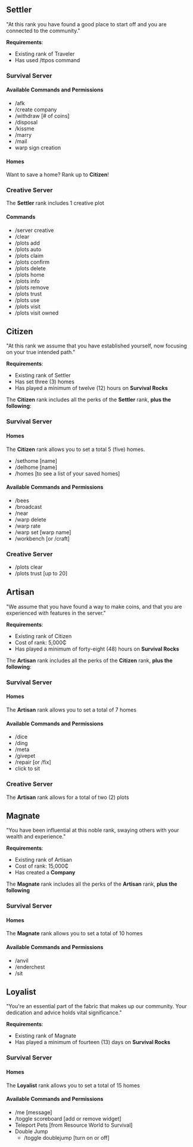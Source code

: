 ## Settler
"At this rank you have found a good place to start off and you are connected to the community."

**Requirements**:   
- Existing rank of Traveler
- Has used /ttpos command   

### Survival Server  
#### Available Commands and Permissions 
- /afk
- /create company 
- /withdraw [# of coins]  
- /disposal 
- /kissme  
- /marry 
- /mail 
- warp sign creation
  
#### Homes  
Want to save a home? Rank up to **Citizen**!   

### Creative Server 
The **Settler** rank includes 1 creative plot   
#### Commands 
 - /server creative 
 - /clear   
 - /plots add 
 - /plots auto 
 - /plots claim 
 - /plots confirm 
 - /plots delete 
 - /plots home 
 - /plots info   
 - /plots remove   
 - /plots trust 
 - /plots use 
 - /plots visit 
 - /plots visit owned

 ## Citizen
"At this rank we assume that you have established yourself, now focusing on your true intended path."

**Requirements**:   
- Existing rank of Settler
- Has set three (3) homes
- Has played a minimum of twelve (12) hours on **Survival Rocks**

The **Citizen** rank includes all the perks of the **Settler** rank, **plus the following**:    

### Survival Server

#### Homes  
The **Citizen** rank allows you to set a total 5 (five) homes.  
   - /sethome [name] 
   - /delhome [name]  
   - /homes  [to see a list of your saved homes]     

#### Available Commands and Permissions  
  - /bees  
  - /broadcast  
  - /near  
  - /warp delete  
  - /warp rate  
  - /warp set [warp name]  
  - /workbench [or /craft]  
  
### Creative Server  
  - /plots clear  
  - /plots trust [up to 20]


##  Artisan
"We assume that you have found a way to make coins, and that you are experienced with features in the server."  

**Requirements**:   
- Existing rank of Citizen
- Cost of rank: 5,000₵
- Has played a minimum of forty-eight (48) hours on **Survival Rocks**  

The **Artisan** rank includes all the perks of the **Citizen** rank, **plus the following**:

### Survival Server  

#### Homes  
The **Artisan** rank allows you to set a total of 7 homes  

#### Available Commands and Permissions 
  - /dice  
  - /ding  
  - /meta 
  - /givepet  
  - /repair [or /fix]
  - click to sit   
  
### Creative Server  
The **Artisan** rank allows for a total of two (2) plots  

## Magnate  
"You have been influential at this noble rank, swaying others with your wealth and experience."

**Requirements**:   
- Existing rank of Artisan
- Cost of rank: 15,000₵
- Has created a **Company**  

The **Magnate** rank includes all the perks of the **Artisan** rank, **plus the following**  

### Survival Server  

#### Homes 
The **Magnate** rank allows you to set a total of 10 homes  

#### Available Commands and Permissions   
  - /anvil  
  - /enderchest
  - /sit

## Loyalist
"You're an essential part of the fabric that makes up our community. Your dedication and advice holds vital significance."

**Requirements**:   
- Existing rank of Magnate
- Has played a minimum of fourteen (13) days on **Survival Rocks** 
  
### Survival Server 

#### Homes  
The **Loyalist** rank allows you to set a total of 15 homes  

#### Available Commands and Permissions 
  - /me [message]  
  - /toggle scoreboard [add or remove widget]
  - Teleport Pets [from Resource World to Survival]  
  - Double Jump  
     - /toggle doublejump [turn on or off]   
